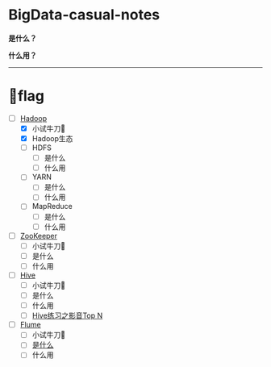 # BigData-casual-notes

**是什么？**

**什么用？**

* * *

# 🚩flag

- [ ] [Hadoop](https://github.com/Dang-h/BigData/blob/master/Hadoop/Hadoop.md)
  - [x] 小试牛刀🐂
  - [x] Hadoop生态
  - [ ] HDFS
    - [ ] 是什么
    - [ ] 什么用
  - [ ] YARN
    - [ ] 是什么
    - [ ] 什么用
  - [ ] MapReduce
    - [ ] 是什么
    - [ ] 什么用
  
- [ ] [ZooKeeper](https://github.com/Dang-h/BigData/blob/master/Zookeeper/ZooKeeper.md)
  - [ ] 小试牛刀🐂
  - [ ] 是什么
  - [ ] 什么用

- [ ] [Hive](https://github.com/Dang-h/BigData/blob/master/Hive/Hive.md)
  - [ ] 小试牛刀🐂
  - [ ] 是什么
  - [ ] 什么用
  - [ ] [Hive练习之影音Top N](https://github.com/Dang-h/BigData/blob/master/Hive/Hive.md)
  
- [ ] [Flume](https://github.com/Dang-h/BigData/blob/master/Flume/Flume.md)
  - [ ] 小试牛刀🐂
  - [ ] [是什么](https://github.com/Dang-h/BigData/blob/master/Flume/Flume.md)
  - [ ] 什么用
